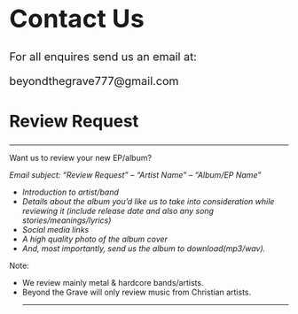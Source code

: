 <h1 style="font-size: 45px;">Contact Us</h1>
<p style="font-size: 20px;">For all enquires send us an email at:</p>
<p style="font-size: 20px;">beyondthegrave777@gmail.com</p>

<h2 style="font-size: 30px;">Review Request</h2>

<hr>
Want us to review your new EP/album?

_Email subject: “Review Request” – “Artist Name” – “Album/EP Name”_

- _Introduction to artist/band_
- _Details about the album you’d like us to take into consideration while reviewing it (include release date and also any song stories/meanings/lyrics)_
- _Social media links_
- _A high quality photo of the album cover_
- _And, most importantly, send us the album to download(mp3/wav)._

Note:

- We review mainly metal & hardcore bands/artists.
- Beyond the Grave will only review music from Christian artists.
  <hr>
